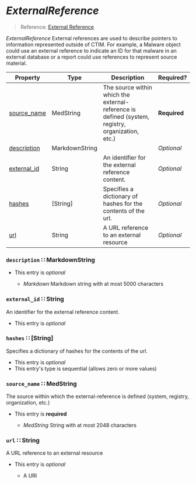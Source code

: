 <a id="map2"></a>
# *ExternalReference*

> Reference: [External Reference](https://docs.google.com/document/d/1dIrh1Lp3KAjEMm8o2VzAmuV0Peu-jt9aAh1IHrjAroM/pub#h.72bcfr3t79jx)

*ExternalReference* External references are used to describe pointers to information represented outside of CTIM. For example, a Malware object could use an external reference to indicate an ID for that malware in an external database or a report could use references to represent source material.

| Property | Type | Description | Required? |
| -------- | ---- | ----------- | --------- |
|[source_name](#source_name-medstring)|MedString|The source within which the external-reference is defined (system, registry, organization, etc.)|**Required**|
|[description](#description-markdownstring)|MarkdownString| |_Optional_|
|[external_id](#external_id-string)|String|An identifier for the external reference content.|_Optional_|
|[hashes](#hashes-string)|[String]|Specifies a dictionary of hashes for the contents of the url.|_Optional_|
|[url](#url-string)|String|A URL reference to an external resource|_Optional_|


<a id="description-markdownstring"></a>
### `description` ∷ MarkdownString

* This entry is _optional_


  * *Markdown* Markdown string with at most 5000 characters

<a id="external_id-string"></a>
### `external_id` ∷ String

An identifier for the external reference content.

* This entry is _optional_



<a id="hashes-string"></a>
### `hashes` ∷ [String]

Specifies a dictionary of hashes for the contents of the url.

* This entry is _optional_
* This entry's type is sequential (allows zero or more values)



<a id="source_name-medstring"></a>
### `source_name` ∷ MedString

The source within which the external-reference is defined (system, registry, organization, etc.)

* This entry is **required**


  * *MedString* String with at most 2048 characters

<a id="url-string"></a>
### `url` ∷ String

A URL reference to an external resource

* This entry is _optional_


  * A URI
